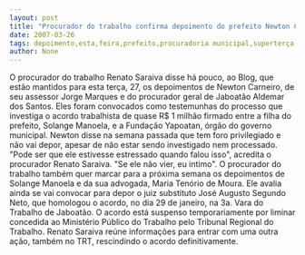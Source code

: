 ```yaml
---
layout: post
title: "Procurador do trabalho confirma depoimento do prefeito Newton Carneiro para esta terça-feira"
date: 2007-03-26
tags: depoimento,esta,feira,prefeito,procuradoria municipal,superterça,trabalho
author: None
---
```

O procurador do trabalho Renato Saraiva disse há pouco, ao Blog, que estão mantidos para esta terça, 27, os depoimentos de Newton Carneiro, de seu assessor Jorge Marques e do procurador geral de Jaboatão Aldemar dos Santos.
Eles foram convocados como testemunhas do processo que investiga o acordo trabalhista de quase R$ 1 milhão firmado entre a filha do prefeito, Solange Manoela, e a Fundação Yapoatan, órgão do governo municipal.
Newton disse na semana passada que tem foro privilegiado e não vai depor, apesar de não estar sendo investigado nem processado.
\"Pode ser que ele estivesse estressado quando falou isso\",&nbsp;acredita o procurador Renato Saraiva. \"Se ele não vier, eu intimo\".
O procurador do trabalho também quer marcar para a próxima semana os depoimentos de Solange Manoela e da sua advogada, Maria Tenório de Moura.
Ele avalia ainda se vai convocar para depor o juiz substituto José Augusto Segundo Neto, que homologou&nbsp;o acordo, no dia 29 de janeiro, na 3a. Vara do Trabalho de Jaboatão.
O acordo está suspenso temporariamente por liminar concedida ao Ministério Público do Trabalho pelo Tribunal Regional do Trabalho.
Renato Saraiva reúne informações para entrar com uma outra ação, também no TRT, rescindindo o acordo definitivamente. 